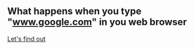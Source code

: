 ## What happens when you type "www.google.com" in you web browser
[Let's find out](https://www.linkedin.com/pulse/what-happens-when-you-type-httpswwwgooglecom-your-browser-tom-kigarde)
